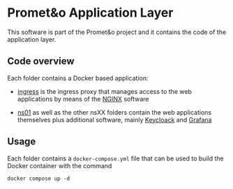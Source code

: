 # Promet&o Application Layer

This software is part of the Promet&o project and it contains the code of the application layer.

## Code overview

Each folder contains a Docker based application:

- [ingress](./ingress) is the ingress proxy that manages access to the web applications by means of the [NGINX](https://www.nginx.com/) software

- [ns01](./ns01) as well as the other nsXX folders contain the web applications themselves plus additional software, mainly [Keycloack](https://www.keycloak.org/) and [Grafana](https://grafana.com/)

## Usage

Each folder contains a `docker-compose.yml` file that can be used to build the Docker container with the command

```
docker compose up -d
```
